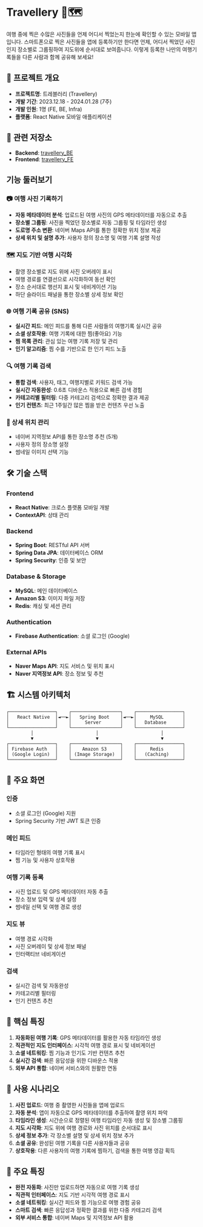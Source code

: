 # Travellery 📸🗺️

여행 중에 찍은 수많은 사진들을 언제 어디서 찍었는지 한눈에 확인할 수 있는 모바일 앱입니다. 스마트폰으로 찍은 사진들을 앱에 등록하기만 한다면 언제, 어디서 찍었던 사진인지 장소별로 그룹핑하여 지도위에 순서대로 보여줍니다. 이렇게 등록한 나만의 여행기록들을 다른 사람과 함께 공유해 보세요!

## 🎯 프로젝트 개요

- **프로젝트명**: 트레블러리 (Travellery)
- **개발 기간**: 2023.12.18 - 2024.01.28 (7주)
- **개발 인원**: 1명 (FE, BE, Infra)
- **플랫폼**: React Native 모바일 애플리케이션

## 🔗 관련 저장소

- **Backend**: [travellery_BE](https://github.com/Travellery-Project/travellery_BE)
- **Frontend**: [travellery_FE](https://github.com/Travellery-Project/travellery_FE)

## 기능 둘러보기

### 📷 여행 사진 기록하기
- **자동 메타데이터 분석**: 업로드된 여행 사진의 GPS 메타데이터를 자동으로 추출
- **장소별 그룹핑**: 사진을 찍었던 장소별로 자동 그룹핑 및 타임라인 생성
- **도로명 주소 변환**: 네이버 Maps API를 통한 정확한 위치 정보 제공
- **상세 위치 및 설명 추가**: 사용자 정의 장소명 및 여행 기록 설명 작성

### 🗺️ 지도 기반 여행 시각화
- 촬영 장소별로 지도 위에 사진 오버레이 표시
- 여행 경로를 연결선으로 시각화하여 동선 확인
- 장소 순서대로 행선지 표시 및 네비게이션 기능
- 하단 슬라이드 패널을 통한 장소별 상세 정보 확인

### 🌐 여행 기록 공유 (SNS)
- **실시간 피드**: 메인 피드를 통해 다른 사람들의 여행기록 실시간 공유
- **소셜 상호작용**: 여행 기록에 대한 찜(좋아요) 기능
- **찜 목록 관리**: 관심 있는 여행 기록 저장 및 관리
- **인기 알고리즘**: 찜 수를 기반으로 한 인기 피드 노출

### 🔍 여행 기록 검색
- **통합 검색**: 사용자, 태그, 여행지별로 키워드 검색 가능
- **실시간 자동완성**: 0.6초 디바운스 적용으로 빠른 검색 경험
- **카테고리별 필터링**: 다중 카테고리 검색으로 정확한 결과 제공
- **인기 컨텐츠**: 최근 1주일간 많은 찜을 받은 컨텐츠 우선 노출

### 📍 상세 위치 관리
- 네이버 지역정보 API를 통한 장소명 추천 (5개)
- 사용자 정의 장소명 설정
- 썸네일 이미지 선택 기능

## 🛠️ 기술 스택

### Frontend
- **React Native**: 크로스 플랫폼 모바일 개발
- **ContextAPI**: 상태 관리

### Backend
- **Spring Boot**: RESTful API 서버
- **Spring Data JPA**: 데이터베이스 ORM
- **Spring Security**: 인증 및 보안

### Database & Storage
- **MySQL**: 메인 데이터베이스
- **Amazon S3**: 이미지 파일 저장
- **Redis**: 캐싱 및 세션 관리

### Authentication
- **Firebase Authentication**: 소셜 로그인 (Google)

### External APIs
- **Naver Maps API**: 지도 서비스 및 위치 표시
- **Naver 지역정보 API**: 장소 정보 및 추천

## 🏗️ 시스템 아키텍처

```
┌─────────────────┐    ┌──────────────────┐    ┌─────────────────┐
│   React Native  │◄──►│   Spring Boot    │◄──►│     MySQL       │
│                 │    │     Server       │    │   Database      │
└─────────────────┘    └──────────────────┘    └─────────────────┘
         │                       │                       │
         ▼                       ▼                       ▼
┌─────────────────┐    ┌──────────────────┐    ┌─────────────────┐
│ Firebase Auth   │    │    Amazon S3     │    │     Redis       │
│ (Google Login)  │    │ (Image Storage)  │    │   (Caching)     │
└─────────────────┘    └──────────────────┘    └─────────────────┘
```

## 🎨 주요 화면

### 인증
- 소셜 로그인 (Google) 지원
- Spring Security 기반 JWT 토큰 인증

### 메인 피드
- 타임라인 형태의 여행 기록 표시
- 찜 기능 및 사용자 상호작용

### 여행 기록 등록
- 사진 업로드 및 GPS 메타데이터 자동 추출
- 장소 정보 입력 및 상세 설정
- 썸네일 선택 및 여행 경로 생성

### 지도 뷰
- 여행 경로 시각화
- 사진 오버레이 및 상세 정보 패널
- 인터랙티브 네비게이션

### 검색
- 실시간 검색 및 자동완성
- 카테고리별 필터링
- 인기 컨텐츠 추천

## 🚀 핵심 특징

1. **자동화된 여행 기록**: GPS 메타데이터를 활용한 자동 타임라인 생성
2. **직관적인 지도 인터페이스**: 시각적 여행 경로 표시 및 네비게이션
3. **소셜 네트워킹**: 찜 기능과 인기도 기반 컨텐츠 추천
4. **실시간 검색**: 빠른 응답성을 위한 디바운스 적용
5. **외부 API 통합**: 네이버 서비스와의 원활한 연동

## 📱 사용 시나리오

1. **사진 업로드**: 여행 중 촬영한 사진들을 앱에 업로드
2. **자동 분석**: 앱이 자동으로 GPS 메타데이터를 추출하여 촬영 위치 파악
3. **타임라인 생성**: 시간순으로 정렬된 여행 타임라인 자동 생성 및 장소별 그룹핑
4. **지도 시각화**: 지도 위에 여행 경로와 사진 위치를 순서대로 표시
5. **상세 정보 추가**: 각 장소별 설명 및 상세 위치 정보 추가
6. **소셜 공유**: 완성된 여행 기록을 다른 사용자들과 공유
7. **상호작용**: 다른 사용자의 여행 기록에 찜하기, 검색을 통한 여행 영감 획득

## 🎨 주요 특징

- **완전 자동화**: 사진만 업로드하면 자동으로 여행 기록 생성
- **직관적 인터페이스**: 지도 기반 시각적 여행 경로 표시
- **소셜 네트워킹**: 실시간 피드와 찜 기능으로 여행 경험 공유
- **스마트 검색**: 빠른 응답성과 정확한 결과를 위한 다중 카테고리 검색
- **외부 서비스 통합**: 네이버 Maps 및 지역정보 API 활용
